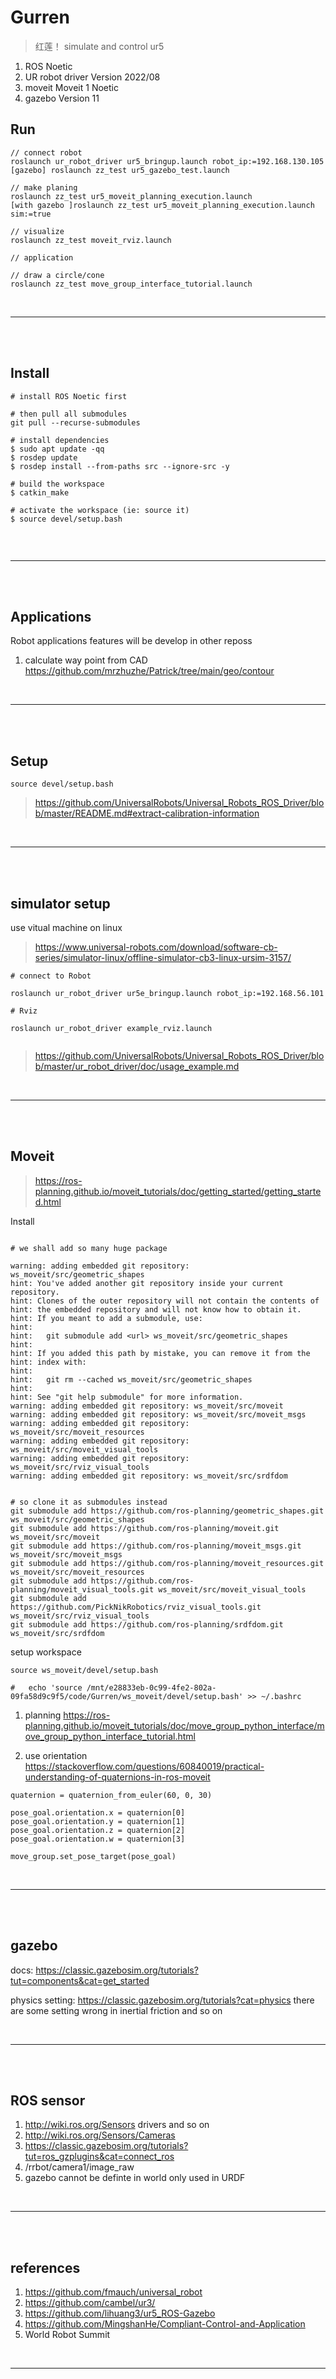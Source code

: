 # Gurren 

> 红莲！ simulate and control ur5

 1. ROS Noetic
 2. UR robot driver  Version 2022/08
 3. moveit Moveit 1 Noetic
 4. gazebo Version 11

## Run

```
// connect robot
roslaunch ur_robot_driver ur5_bringup.launch robot_ip:=192.168.130.105
[gazebo] roslaunch zz_test ur5_gazebo_test.launch

// make planing
roslaunch zz_test ur5_moveit_planning_execution.launch
[with gazebo ]roslaunch zz_test ur5_moveit_planning_execution.launch sim:=true

// visualize
roslaunch zz_test moveit_rviz.launch 

// application

// draw a circle/cone
roslaunch zz_test move_group_interface_tutorial.launch 

```
<br>

------------------

<br>
<br>

## Install 


```
# install ROS Noetic first

# then pull all submodules
git pull --recurse-submodules

# install dependencies
$ sudo apt update -qq
$ rosdep update
$ rosdep install --from-paths src --ignore-src -y

# build the workspace
$ catkin_make

# activate the workspace (ie: source it)
$ source devel/setup.bash


```
<br>

------------------

<br>
<br>


## Applications

Robot applications features will be develop in other reposs

1. calculate way point from CAD https://github.com/mrzhuzhe/Patrick/tree/main/geo/contour

<br>

------------------

<br>
<br>

## Setup 

```
source devel/setup.bash
```
> https://github.com/UniversalRobots/Universal_Robots_ROS_Driver/blob/master/README.md#extract-calibration-information


<br>

------------------

<br>
<br>

## simulator setup 

use vitual machine on linux 

> https://www.universal-robots.com/download/software-cb-series/simulator-linux/offline-simulator-cb3-linux-ursim-3157/



```
# connect to Robot

roslaunch ur_robot_driver ur5e_bringup.launch robot_ip:=192.168.56.101

# Rviz

roslaunch ur_robot_driver example_rviz.launch


```

> https://github.com/UniversalRobots/Universal_Robots_ROS_Driver/blob/master/ur_robot_driver/doc/usage_example.md

<br>

------------------

<br>
<br>



## Moveit 

> https://ros-planning.github.io/moveit_tutorials/doc/getting_started/getting_started.html


Install 

```

# we shall add so many huge package 

warning: adding embedded git repository: ws_moveit/src/geometric_shapes
hint: You've added another git repository inside your current repository.
hint: Clones of the outer repository will not contain the contents of
hint: the embedded repository and will not know how to obtain it.
hint: If you meant to add a submodule, use:
hint: 
hint:   git submodule add <url> ws_moveit/src/geometric_shapes
hint: 
hint: If you added this path by mistake, you can remove it from the
hint: index with:
hint: 
hint:   git rm --cached ws_moveit/src/geometric_shapes
hint: 
hint: See "git help submodule" for more information.
warning: adding embedded git repository: ws_moveit/src/moveit
warning: adding embedded git repository: ws_moveit/src/moveit_msgs
warning: adding embedded git repository: ws_moveit/src/moveit_resources
warning: adding embedded git repository: ws_moveit/src/moveit_visual_tools
warning: adding embedded git repository: ws_moveit/src/rviz_visual_tools
warning: adding embedded git repository: ws_moveit/src/srdfdom


# so clone it as submodules instead
git submodule add https://github.com/ros-planning/geometric_shapes.git ws_moveit/src/geometric_shapes
git submodule add https://github.com/ros-planning/moveit.git ws_moveit/src/moveit
git submodule add https://github.com/ros-planning/moveit_msgs.git ws_moveit/src/moveit_msgs
git submodule add https://github.com/ros-planning/moveit_resources.git ws_moveit/src/moveit_resources
git submodule add https://github.com/ros-planning/moveit_visual_tools.git ws_moveit/src/moveit_visual_tools
git submodule add https://github.com/PickNikRobotics/rviz_visual_tools.git ws_moveit/src/rviz_visual_tools
git submodule add https://github.com/ros-planning/srdfdom.git ws_moveit/src/srdfdom

```

setup workspace

```
source ws_moveit/devel/setup.bash

#   echo 'source /mnt/e28833eb-0c99-4fe2-802a-09fa58d9c9f5/code/Gurren/ws_moveit/devel/setup.bash' >> ~/.bashrc
```


1. planning https://ros-planning.github.io/moveit_tutorials/doc/move_group_python_interface/move_group_python_interface_tutorial.html

2. use orientation
https://stackoverflow.com/questions/60840019/practical-understanding-of-quaternions-in-ros-moveit

```
quaternion = quaternion_from_euler(60, 0, 30)

pose_goal.orientation.x = quaternion[0]
pose_goal.orientation.y = quaternion[1]
pose_goal.orientation.z = quaternion[2]
pose_goal.orientation.w = quaternion[3]

move_group.set_pose_target(pose_goal)
```
<br>

------------------

<br>
<br>

## gazebo

docs:
https://classic.gazebosim.org/tutorials?tut=components&cat=get_started

physics setting: 
https://classic.gazebosim.org/tutorials?cat=physics
there are some setting wrong in inertial friction and so on

<br>

------------------

<br>
<br>

## ROS sensor 

1. http://wiki.ros.org/Sensors drivers and so on
2. http://wiki.ros.org/Sensors/Cameras 
3. https://classic.gazebosim.org/tutorials?tut=ros_gzplugins&cat=connect_ros 
4. /rrbot/camera1/image_raw
5. gazebo cannot be definte in world only used in URDF

<br>

------------------

<br>
<br>

## references

1. https://github.com/fmauch/universal_robot
2. https://github.com/cambel/ur3/
3. https://github.com/lihuang3/ur5_ROS-Gazebo
4. https://github.com/MingshanHe/Compliant-Control-and-Application
5.  World Robot Summit 

<br>

------------------

<br>
<br>